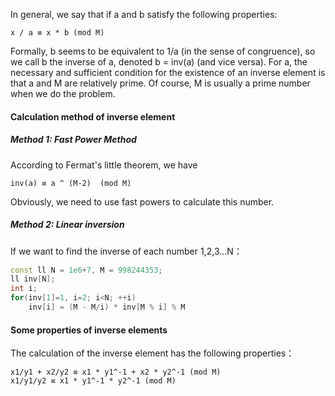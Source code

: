 In general, we say that if a and b satisfy the following properties:

```
x / a ≡ x * b (mod M)
```

Formally, b seems to be equivalent to 1/a (in the sense of congruence), so we call b the inverse of a, denoted b = inv(a) (and vice versa).
For a, the necessary and sufficient condition for the existence of an inverse element is that a and M are relatively prime. Of course, M is usually a prime number when we do the problem.

#### Calculation method of inverse element

##### Method 1: Fast Power Method

According to Fermat's little theorem, we have

```
inv(a) ≡ a ^ (M-2)  (mod M)
```

Obviously, we need to use fast powers to calculate this number.

##### Method 2: Linear inversion

If we want to find the inverse of each number 1,2,3...N：

```cpp
const ll N = 1e6+7, M = 998244353;
ll inv[N];
int i;
for(inv[1]=1, i=2; i<N; ++i)
    inv[i] = (M - M/i) * inv[M % i] % M
```

#### Some properties of inverse elements

The calculation of the inverse element has the following properties：

```
x1/y1 + x2/y2 ≡ x1 * y1^-1 + x2 * y2^-1 (mod M)
x1/y1/y2 ≡ x1 * y1^-1 * y2^-1 (mod M)
```
